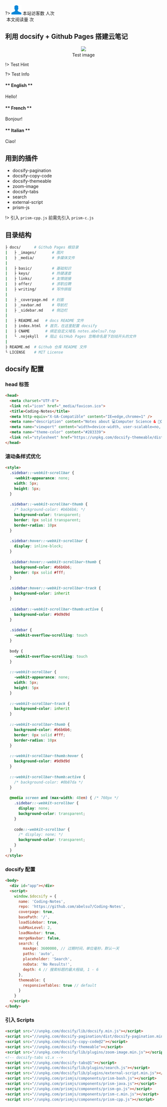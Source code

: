 <link href="//cdn.bootcss.com/font-awesome/4.7.0/css/font-awesome.min.css" rel="stylesheet">
<script async src="//busuanzi.ibruce.info/busuanzi/2.3/busuanzi.pure.mini.js"></script>

?> <span id="busuanzi_container_site_uv"><img src="_media/visit.svg" data-origin="view.svg" alt data-no-zoom> 本站访客数 <span id="busuanzi_value_site_uv"><i class="fa fa-spinner fa-spin"></i></span> 人次</span><br><span id="busuanzi_container_page_pv"><img src="//notes.abelsu7.top/_media/view.svg" data-origin="view.svg" alt data-no-zoom> 本文阅读量 <span id="busuanzi_value_page_pv"><i class="fa fa-spinner fa-spin"></i></span> 次</span>

## 利用 docsify + Github Pages 搭建云笔记

<p>
    <div style='text-align: center'>
        <img src='https://notes.abelsu7.top/_images/cover.jpg' width='600'></img>
    </div>
    <div style='text-align: center'>
        Test image
    </div>
</p>

!> Test Hint

?> Test Info

<!-- tabs:start -->

#### ** English **

Hello!

#### ** French **

Bonjour!

#### ** Italian **

Ciao!

<!-- tabs:end -->

## 用到的插件

* docsify-pagination
* docsify-copy-code
* docsify-themeable
* zoom-image
* docsify-tabs
* search
* external-script
* prism-js

!> 引入 `prism-cpp.js` 前需先引入 `prism-c.js`

## 目录结构

```bash
├ docs/      # Github Pages 根目录
|   ├ _images/       # 图片
|   ├ _media/        # 多媒体文件 
|
|   ├ basic/         # 基础知识
|   ├ keys/          # 热键速查
|   ├ links/         # 友情链接
|   ├ offer/         # 求职应聘
|   ├ writing/       # 写作排版
|
|   ├ _coverpage.md  # 封面
|   ├ _navbar.md     # 导航栏
|   ├ _sidebar.md    # 侧边栏
|
|   ├ README.md   # docs README 文件
|   ├ index.html  # 首页，在这里配置 docsify
|   ├ CNAME       # 绑定自定义域名 notes.abelsu7.top
|   └ .nojekyll   # 阻止 GitHub Pages 忽略命名是下划线开头的文件
|    
├ README.md  # Github 仓库 README 文件
└ LICENSE    # MIT License
```

## docsify 配置

### head 标签

```html
<head>
  <meta charset="UTF-8">
  <link rel="icon" href="_media/favicon.ico">
  <title>Coding-Notes</title>
  <meta http-equiv="X-UA-Compatible" content="IE=edge,chrome=1" />
  <meta name="description" content="Notes about 💻Computer Science & 📝Coding Skills.">
  <meta name="viewport" content="width=device-width, user-scalable=no, initial-scale=1.0, maximum-scale=1.0, minimum-scale=1.0">
  <meta name="theme-color" content="#283339">
  <link rel="stylesheet" href="https://unpkg.com/docsify-themeable/dist/css/theme-simple-dark.css">
</head>
```

### 滚动条样式优化

```html
<style>
  .sidebar::-webkit-scrollbar {
    -webkit-appearance: none;
    width: 5px;
    height: 5px;
  }

  .sidebar::-webkit-scrollbar-thumb {
    /* background-color: #b6b6b6; */
    background-color: transparent;
    border: 0px solid transparent;
    border-radius: 10px
  }

  .sidebar:hover::-webkit-scrollbar {
    display: inline-block;
  }

  .sidebar:hover::-webkit-scrollbar-thumb {
    background-color: #b6b6b6;
    border: 0px solid #fff;
  }

  .sidebar:hover::-webkit-scrollbar-track {
    background-color: inherit
  }

  .sidebar::-webkit-scrollbar-thumb:active {
    background-color: #9d9d9d
  }

  .sidebar {
    -webkit-overflow-scrolling: touch
  }

  body {
    -webkit-overflow-scrolling: touch
  }

  ::-webkit-scrollbar {
    -webkit-appearance: none;
    width: 5px;
    height: 5px
  }

  ::-webkit-scrollbar-track {
    background-color: inherit
  }

  ::-webkit-scrollbar-thumb {
    background-color: #b6b6b6;
    border: 0px solid #fff;
    border-radius: 10px
  }

  ::-webkit-scrollbar-thumb:hover {
    background-color: #9d9d9d
  }

  ::-webkit-scrollbar-thumb:active {
    /* background-color: #0b87da */
  }

  @media screen and (max-width: 48em) { /* 760px */
    .sidebar::-webkit-scrollbar {
      display: none;
      background-color: transparent;
    }

    code::-webkit-scrollbar {
      /* display: none; */
      background-color: transparent;
    }
  }
</style>
```

### docsify 配置

```html
<body>
  <div id="app"></div>
  <script>
    window.$docsify = {
      name: 'Coding-Notes',
      repo: 'https://github.com/abelsu7/Coding-Notes',
      coverpage: true,
      basePath: '/',
      loadSidebar: true,
      subMaxLevel: 2,
      loadNavbar: true,
      mergeNavbar: false,
      search: {
        maxAge: 3600000, // 过期时间，单位毫秒，默认一天
        paths: 'auto',
        placeholder: 'Search',
        noData: 'No Results!',
        depth: 4 // 搜索标题的最大程级, 1 - 6
      },
      themeable: {
        responsiveTables: true // default
      }
    }
  </script>
</body>
```

### 引入 Scripts

```html
<script src="//unpkg.com/docsify/lib/docsify.min.js"></script>
<script src="//unpkg.com/docsify-pagination/dist/docsify-pagination.min.js"></script>
<script src="//unpkg.com/docsify-copy-code@2"></script>
<script src="//unpkg.com/docsify-themeable"></script>
<script src="//unpkg.com/docsify/lib/plugins/zoom-image.min.js"></script>
<!-- docsify-tabs v1.x -->
<script src="//unpkg.com/docsify-tabs@1"></script>
<script src="//unpkg.com/docsify/lib/plugins/search.js"></script>
<script src="//unpkg.com/docsify/lib/plugins/external-script.min.js"></script>
<script src="//unpkg.com/prismjs/components/prism-bash.js"></script>
<script src="//unpkg.com/prismjs/components/prism-java.js"></script>
<script src="//unpkg.com/prismjs/components/prism-go.js"></script>
<script src="//unpkg.com/prismjs/components/prism-c.min.js"></script>
<script src="//unpkg.com/prismjs/components/prism-cpp.js"></script>
```
